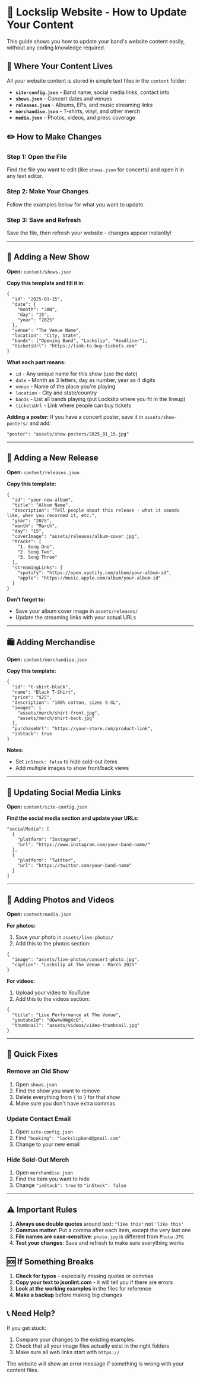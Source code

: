 # 🎸 Lockslip Website - How to Update Your Content

This guide shows you how to update your band's website content easily, without any coding knowledge required.

## 📁 Where Your Content Lives

All your website content is stored in simple text files in the `content` folder:

- **`site-config.json`** - Band name, social media links, contact info
- **`shows.json`** - Concert dates and venues
- **`releases.json`** - Albums, EPs, and music streaming links
- **`merchandise.json`** - T-shirts, vinyl, and other merch
- **`media.json`** - Photos, videos, and press coverage

## ✏️ How to Make Changes

### Step 1: Open the File
Find the file you want to edit (like `shows.json` for concerts) and open it in any text editor.

### Step 2: Make Your Changes
Follow the examples below for what you want to update.

### Step 3: Save and Refresh
Save the file, then refresh your website - changes appear instantly!

---

## 🎤 Adding a New Show

**Open:** `content/shows.json`

**Copy this template and fill it in:**
```
{
  "id": "2025-01-15",
  "date": {
    "month": "JAN",
    "day": "15", 
    "year": "2025"
  },
  "venue": "The Venue Name",
  "location": "City, State",
  "bands": ["Opening Band", "Lockslip", "Headliner"],
  "ticketsUrl": "https://link-to-buy-tickets.com"
}
```

**What each part means:**
- `id` - Any unique name for this show (use the date)
- `date` - Month as 3 letters, day as number, year as 4 digits
- `venue` - Name of the place you're playing
- `location` - City and state/country
- `bands` - List all bands playing (put Lockslip where you fit in the lineup)
- `ticketsUrl` - Link where people can buy tickets

**Adding a poster:** If you have a concert poster, save it in `assets/show-posters/` and add:
```
"poster": "assets/show-posters/2025_01_15.jpg"
```

---

## 🎵 Adding a New Release

**Open:** `content/releases.json`

**Copy this template:**
```
{
  "id": "your-new-album",
  "title": "Album Name",
  "description": "Tell people about this release - what it sounds like, when you recorded it, etc.",
  "year": "2025",
  "month": "March",
  "day": "15",
  "coverImage": "assets/releases/album-cover.jpg",
  "tracks": [
    "1. Song One",
    "2. Song Two", 
    "3. Song Three"
  ],
  "streamingLinks": {
    "spotify": "https://open.spotify.com/album/your-album-id",
    "apple": "https://music.apple.com/album/your-album-id"
  }
}
```

**Don't forget to:**
- Save your album cover image in `assets/releases/`
- Update the streaming links with your actual URLs

---

## 🛍️ Adding Merchandise

**Open:** `content/merchandise.json`

**Copy this template:**
```
{
  "id": "t-shirt-black",
  "name": "Black T-Shirt",
  "price": "$25",
  "description": "100% cotton, sizes S-XL",
  "images": [
    "assets/merch/shirt-front.jpg",
    "assets/merch/shirt-back.jpg"
  ],
  "purchaseUrl": "https://your-store.com/product-link",
  "inStock": true
}
```

**Notes:**
- Set `inStock: false` to hide sold-out items
- Add multiple images to show front/back views

---

## 📱 Updating Social Media Links

**Open:** `content/site-config.json`

**Find the social media section and update your URLs:**
```
"socialMedia": [
  {
    "platform": "Instagram",
    "url": "https://www.instagram.com/your-band-name/"
  },
  {
    "platform": "Twitter", 
    "url": "https://twitter.com/your-band-name"
  }
]
```

---

## 📸 Adding Photos and Videos

**Open:** `content/media.json`

**For photos:**
1. Save your photo in `assets/live-photos/`
2. Add this to the photos section:
```
{
  "image": "assets/live-photos/concert-photo.jpg",
  "caption": "Lockslip at The Venue - March 2025"
}
```

**For videos:**
1. Upload your video to YouTube
2. Add this to the videos section:
```
{
  "title": "Live Performance at The Venue",
  "youtubeId": "dQw4w9WgXcQ",
  "thumbnail": "assets/videos/video-thumbnail.jpg"
}
```

---

## 🔧 Quick Fixes

### Remove an Old Show
1. Open `shows.json`
2. Find the show you want to remove
3. Delete everything from `{` to `}` for that show
4. Make sure you don't have extra commas

### Update Contact Email
1. Open `site-config.json`
2. Find `"booking": "lockslipband@gmail.com"`
3. Change to your new email

### Hide Sold-Out Merch
1. Open `merchandise.json`  
2. Find the item you want to hide
3. Change `"inStock": true` to `"inStock": false`

---

## ⚠️ Important Rules

1. **Always use double quotes** around text: `"like this"` not `'like this'`
2. **Commas matter**: Put a comma after each item, except the very last one
3. **File names are case-sensitive**: `photo.jpg` is different from `Photo.JPG`
4. **Test your changes**: Save and refresh to make sure everything works

## 🆘 If Something Breaks

1. **Check for typos** - especially missing quotes or commas
2. **Copy your text to jsonlint.com** - it will tell you if there are errors
3. **Look at the working examples** in the files for reference
4. **Make a backup** before making big changes

## 📞 Need Help?

If you get stuck:
1. Compare your changes to the existing examples
2. Check that all your image files actually exist in the right folders
3. Make sure all web links start with `https://`

The website will show an error message if something is wrong with your content files.
